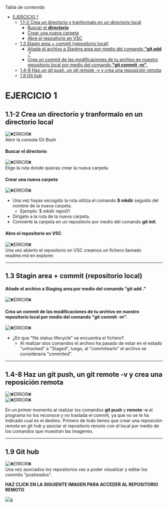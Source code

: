 Tabla de contenido  
- [EJERCICIO 1](#ejercicio-1)
  - [1.1-2 Crea un directorio y tranformalo en un directorio local](#11-2-crea-un-directorio-y-tranformalo-en-un-directorio-local)
      - [Buscar el **directorio**](#buscar-el-directorio)
      - [Crear una nueva carpeta](#crear-una-nueva-carpeta)
      - [Abre el repositorio en VSC](#abre-el-repositorio-en-vsc)
  - [1.3 Stagin area + commit (repositorio local)](#13-stagin-area--commit-repositorio-local)
      - [Añade el archivo a Staging area por medio del comando **"git add ."**](#añade-el-archivo-a-staging-area-por-medio-del-comando-git-add-)
      - [Crea un commit de las modificaciones de tu archivo en nuestro repositorio local por medio del comando **"git commit -m"**.](#crea-un-commit-de-las-modificaciones-de-tu-archivo-en-nuestro-repositorio-local-por-medio-del-comando-git-commit--m)
  - [1.4-8 Haz un git push, un git remote -v y crea una reposición remota](#14-8-haz-un-git-push-un-git-remote--v-y-crea-una-reposición-remota)
  - [1.9 Git hub](#19-git-hub)


# EJERCICIO 1 
## 1.1-2 Crea un directorio y tranformalo en un directorio local

![❌ERROR❌](./img/img1.png "Git Bush")  
Abrir la consola Git Bush  
#### Buscar el **directorio**  
![❌ERROR❌](./img/img2.png "$ cd")  
Elige la ruta donde quieras crear la nueva carpeta.    
#### Crear una nueva carpeta   
  ![❌ERROR❌](./img/img3.png "$ repo01")  
* Una vez hayas escogido la ruta utiliza el comando **$ mkdir** seguido del nombre de la nueva carpeta.  
     * Ejemplo: $ mkdir repo01
* Dirigete a la ruta de la nueva carpeta.  
* Convierte la carpeta en un repositorio por medio del comando **git init**.   
#### Abre el repositorio en VSC  
  ![❌ERROR❌](./img/img4.png "$ repo01")  
Una vez abierto el repositorio en VSC creamos un fichero llamado readme.md en explorer.   
*** 
## 1.3 Stagin area + commit (repositorio local) 
#### Añade el archivo a Staging area por medio del comando **"git add ."**
![❌ERROR❌](./img/img6.png "$ repo01") 
#### Crea un commit de las modificaciones de tu archivo en nuestro repositorio local por medio del comando **"git commit -m"**.
![❌ERROR❌](./img/img5.png "$ repo01")  
+ ¿En que "file status lifecycle" se encuentra el fichero?  
    + Al realizar stos comandos el archivo ha pasado de estar en el estado "untracked" a "Staged", luego, al "commitearlo" el archivo se consideraría "commited".  
***
## 1.4-8 Haz un git push, un git remote -v y crea una reposición remota

![❌ERROR❌](./img/img8.png "$ repo01")  
![❌ERROR❌](./img/img9.png "$ repo01")  

En un primer momento al realizar los comandos **git push** y **remote -v** el programa no los reconoce y no traslada el commit, ya que no se le ha indicado cual es el destino. Primero de todo tienes que crear una reposición remota en git hub y asociar el  repositorio remoto con el local por medio de los comandos que muestran las imagenes. 
***  
## 1.9 Git hub
![❌ERROR❌](./img/img11.png "$ repo01")  
Una vez asociados los repositorios vas a poder visualizar y editar los commits "pusheados".  
  
**HAZ CLICK EN LA SIGUIENTE IMAGEN PARA ACCEDER AL REPOSITORIO REMOTO**  

  [![a](./img/img12.png)](https://github.com/jowwy99/repo01)